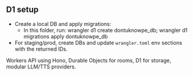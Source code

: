 ## D1 setup

- Create a local DB and apply migrations:
	- In this folder, run: wrangler d1 create dontuknowpe_db; wrangler d1 migrations apply dontuknowpe_db
- For staging/prod, create DBs and update `wrangler.toml` env sections with the returned IDs.

Workers API using Hono, Durable Objects for rooms, D1 for storage, modular LLM/TTS providers.
